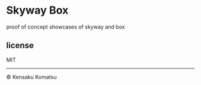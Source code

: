 # Skyway Box

proof of concept showcases of skyway and box

## license

MIT

---

&copy; Kensaku Komatsu
